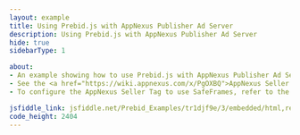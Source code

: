```yaml
---
layout: example
title: Using Prebid.js with AppNexus Publisher Ad Server
description: Using Prebid.js with AppNexus Publisher Ad Server
hide: true
sidebarType: 1

about:
- An example showing how to use Prebid.js with AppNexus Publisher Ad Server
- See the <a href="https://wiki.appnexus.com/x/PgOXBQ">AppNexus Seller Tag documentation</a> for more information
- To configure the AppNexus Seller Tag to use SafeFrames, refer to the <a href="https://wiki.appnexus.com/x/QgOXBQ">SafeFrame API Reference</a>.

jsfiddle_link: jsfiddle.net/Prebid_Examples/tr1djf9e/3/embedded/html,result
code_height: 2404
---
```

